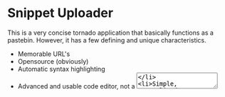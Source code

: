 Snippet Uploader
=================

This is a very concise tornado application that basically functions as a pastebin.
However, it has a few defining and unique characteristics.

*	 Memorable URL's
*	 Opensource (obviously)
*	 Automatic syntax highlighting
*	 Advanced and usable code editor, not a <textarea>
*	 Simple, streamlined user interface